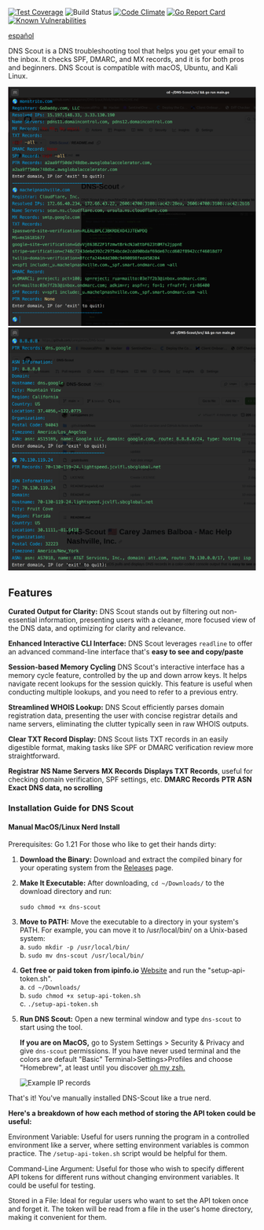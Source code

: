 [![Test Coverage](https://api.codeclimate.com/v1/badges/970a194c160c45855199/test_coverage)](https://codeclimate.com/github/careyjames/DNS-Scout/test_coverage)
![Build Status](https://github.com/careyjames/DNS-Scout/actions/workflows/go.yml/badge.svg?branch=main)
[![Code Climate](https://codeclimate.com/github/careyjames/DNS-Scout/badges/gpa.svg)](https://codeclimate.com/github/careyjames/DNS-Scout)
[![Go Report Card](https://goreportcard.com/badge/github.com/careyjames/DNS-Scout)](https://goreportcard.com/report/github.com/careyjames/DNS-Scout)
[![Known Vulnerabilities](https://snyk.io/test/github/careyjames/DNS-Scout/badge.svg)](https://snyk.io/test/github/careyjames/DNS-Scout)

[español](https://github.com/careyjames/DNS-Scout/blob/main/README(espa%C3%B1ol).md)

DNS Scout is a DNS troubleshooting tool that helps you get your email to the inbox.
It checks SPF, DMARC, and MX records, and it is for both pros and beginners.
DNS Scout is compatible with macOS, Ubuntu, and Kali Linux.

![Example DNS records](example-domain.png)
![Example IP records](example-IP.png)

## Features

**Curated Output for Clarity:**
DNS Scout stands out by filtering out non-essential information,
presenting users with a cleaner, more focused view of the DNS data,
and optimizing for clarity and relevance.

**Enhanced Interactive CLI Interface:**
DNS Scout leverages `readline` to offer an advanced command-line interface
that's **easy to see and copy/paste**

**Session-based Memory Cycling**
DNS Scout's interactive interface has a memory cycle feature,
controlled by the up and down arrow keys. It helps navigate recent
lookups for the session quickly.
This feature is useful when conducting multiple lookups,
and you need to refer to a previous entry.

**Streamlined WHOIS Lookup:**
DNS Scout efficiently parses domain registration data,
presenting the user with concise registrar details and name servers,
eliminating the clutter typically seen in raw WHOIS outputs.

**Clear TXT Record Display:**
DNS Scout lists TXT records in an easily digestible format,
making tasks like SPF or DMARC verification review more straightforward.

**Registrar**
**NS Name Servers**
**MX Records**
**Displays TXT Records**, useful for checking domain verification,
SPF settings, etc.
**DMARC Records**
**PTR**
**ASN**
**Exact DNS data, no scrolling**

### Installation Guide for DNS Scout

#### Manual MacOS/Linux Nerd Install

Prerequisites: Go 1.21
For those who like to get their hands dirty:

1. **Download the Binary:**
   Download and extract the compiled binary for your operating system from
   the [Releases](https://github.com/careyjames/dns-scout/releases) page.

2. **Make It Executable:**
   After downloading, ```cd ~/Downloads/``` to the download directory and run:

   ```sudo chmod +x dns-scout```

3. **Move to PATH:**
   Move the executable to a directory in your system's PATH. For example,
   you can move it to /usr/local/bin/ on a Unix-based system:  
   a. ```sudo mkdir -p /usr/local/bin/```  
   b. ```sudo mv dns-scout /usr/local/bin/```

4. **Get free or paid token from ipinfo.io**
   [Website](https://ipinfo.io) and run the "setup-api-token.sh".  
   a. ```cd ~/Downloads/```  
   b. ```sudo chmod +x setup-api-token.sh```  
   c. ```./setup-api-token.sh```

5. **Run DNS Scout:**
   Open a new terminal window and type `dns-scout` to start using the tool.

   **If you are on MacOS,** go to System Settings > Security & Privacy and
   give `dns-scout` permissions. If you have never used terminal and the colors
   are default "Basic" Terminal>Settings>Profiles and choose "Homebrew",
   at least until you discover [oh my zsh.](https://github.com/ohmyzsh/ohmyzsh)

   ![Example IP records](mac-click-allow.png)

That's it! You've manually installed DNS-Scout like a true nerd.

**Here's a breakdown of how each method of storing the API token could be useful:**

Environment Variable: Useful for users running the program in a controlled
environment like a server,
where setting environment variables is common practice.
The ```/setup-api-token.sh``` script would be helpful for them.

Command-Line Argument: Useful for those who wish to specify different API tokens
for different runs without changing environment variables.
It could be useful for testing.

Stored in a File: Ideal for regular users who want to set the API
token once and forget it.
The token will be read from a file in the user's home directory,
making it convenient for them.

